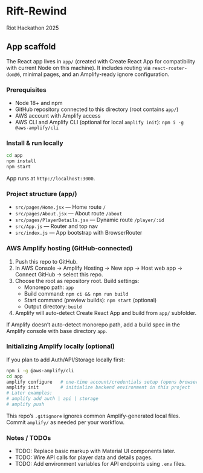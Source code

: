 # Rift-Rewind
Riot Hackathon 2025

## App scaffold
The React app lives in `app/` (created with Create React App for compatibility with current Node on this machine). It includes routing via `react-router-dom@6`, minimal pages, and an Amplify-ready ignore configuration.

### Prerequisites
- Node 18+ and npm
- GitHub repository connected to this directory (root contains `app/`)
- AWS account with Amplify access
- AWS CLI and Amplify CLI (optional for local `amplify init`): `npm i -g @aws-amplify/cli`

### Install & run locally
```bash
cd app
npm install
npm start
```
App runs at `http://localhost:3000`.

### Project structure (app/)
- `src/pages/Home.jsx` — Home route `/`
- `src/pages/About.jsx` — About route `/about`
- `src/pages/PlayerDetails.jsx` — Dynamic route `/player/:id`
- `src/App.js` — Router and top nav
- `src/index.js` — App bootstrap with BrowserRouter

### AWS Amplify hosting (GitHub-connected)
1. Push this repo to GitHub.
2. In AWS Console → Amplify Hosting → New app → Host web app → Connect GitHub → select this repo.
3. Choose the root as repository root. Build settings:
   - Monorepo path: `app`
   - Build command: `npm ci && npm run build`
   - Start command (preview builds): `npm start` (optional)
   - Output directory: `build`
4. Amplify will auto-detect Create React App and build from `app/` subfolder.

If Amplify doesn’t auto-detect monorepo path, add a build spec in the Amplify console with base directory `app`.

### Initializing Amplify locally (optional)
If you plan to add Auth/API/Storage locally first:
```bash
npm i -g @aws-amplify/cli
cd app
amplify configure   # one-time account/credentials setup (opens browser)
amplify init        # initialize backend environment in this project
# Later examples:
# amplify add auth | api | storage
# amplify push
```
This repo’s `.gitignore` ignores common Amplify-generated local files. Commit `amplify/` as needed per your workflow.

### Notes / TODOs
- TODO: Replace basic markup with Material UI components later.
- TODO: Wire API calls for player data and details pages.
- TODO: Add environment variables for API endpoints using `.env` files.
